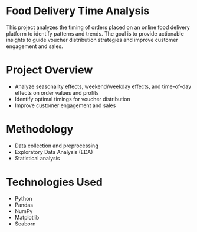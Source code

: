 # Food Delivery Time Analysis
This project analyzes the timing of orders placed on an online food delivery platform to identify patterns and trends. The goal is to provide actionable insights to guide voucher distribution strategies and improve customer engagement and sales.
# Project Overview
- Analyze seasonality effects, weekend/weekday effects, and time-of-day effects on order values and profits
- Identify optimal timings for voucher distribution
- Improve customer engagement and sales

# Methodology
- Data collection and preprocessing
- Exploratory Data Analysis (EDA)
- Statistical analysis

# Technologies Used
- Python
- Pandas
- NumPy
- Matplotlib
- Seaborn
